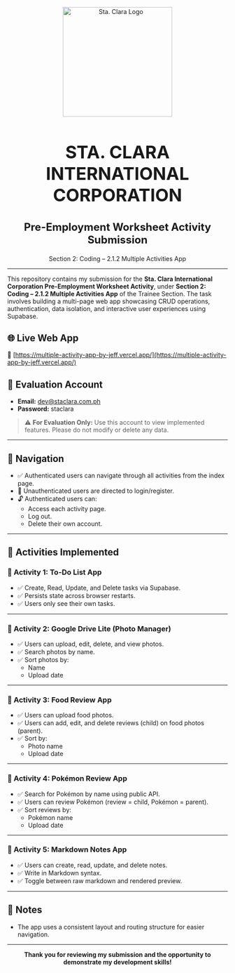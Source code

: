 <p align="center">
  <img src="https://staclara.com.ph/wp-content/uploads/2021/08/SCIC-trans-logo-new-FULL.png" width="250" alt="Sta. Clara Logo">
</p>

<h1 align="center" style="font-size: 2.5rem;">
  STA. CLARA INTERNATIONAL CORPORATION
</h1>

<h2 align="center" style="font-size: 1.5rem;">
  Pre-Employment Worksheet Activity Submission
</h2>

<p align="center">
  Section 2: Coding – 2.1.2 Multiple Activities App
</p>

---

This repository contains my submission for the **Sta. Clara International Corporation Pre-Employment Worksheet Activity**, under **Section 2: Coding – 2.1.2 Multiple Activities App** of the Trainee Section. The task involves building a multi-page web app showcasing CRUD operations, authentication, data isolation, and interactive user experiences using Supabase.

## 🌐 Live Web App

🔗 [https://multiple-activity-app-by-jeff.vercel.app/](https://multiple-activity-app-by-jeff.vercel.app/)


## 🔐 Evaluation Account

- **Email:** dev@staclara.com.ph  
- **Password:** staclara

> ⚠️ **For Evaluation Only:** Use this account to view implemented features. Please do not modify or delete any data.

---

## 🧭 Navigation

- ✅ Authenticated users can navigate through all activities from the index page.
- 🔐 Unauthenticated users are directed to login/register.
- 🔓 Authenticated users can:
  - Access each activity page.
  - Log out.
  - Delete their own account.

---

## 🚀 Activities Implemented

### 🔹 Activity 1: To-Do List App

- ✅ Create, Read, Update, and Delete tasks via Supabase.
- ✅ Persists state across browser restarts.
- ✅ Users only see their own tasks.

---

### 🔹 Activity 2: Google Drive Lite (Photo Manager)

- ✅ Users can upload, edit, delete, and view photos.
- ✅ Search photos by name.
- ✅ Sort photos by:
  - Name
  - Upload date

---

### 🔹 Activity 3: Food Review App

- ✅ Users can upload food photos.
- ✅ Users can add, edit, and delete reviews (child) on food photos (parent).
- ✅ Sort by:
  - Photo name
  - Upload date

---

### 🔹 Activity 4: Pokémon Review App

- ✅ Search for Pokémon by name using public API.
- ✅ Users can review Pokémon (review = child, Pokémon = parent).
- ✅ Sort reviews by:
  - Pokémon name
  - Upload date

---

### 🔹 Activity 5: Markdown Notes App

- ✅ Users can create, read, update, and delete notes.
- ✅ Write in Markdown syntax.
- ✅ Toggle between raw markdown and rendered preview.

---

## 📌 Notes

- The app uses a consistent layout and routing structure for easier navigation.

---

<p align="center"><b>Thank you for reviewing my submission and the opportunity to demonstrate my development skills!</b></p>
